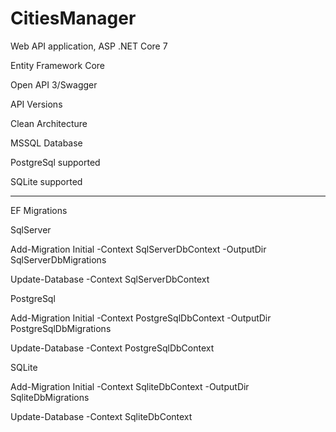# CitiesManager

Web API application, ASP .NET Core 7

Entity Framework Core

Open API 3/Swagger

API Versions

Clean Architecture

MSSQL Database

PostgreSql supported

SQLite supported


--------------------------------------------------------------------------------------------------
EF Migrations

SqlServer

Add-Migration Initial -Context SqlServerDbContext -OutputDir SqlServerDbMigrations

Update-Database -Context SqlServerDbContext


PostgreSql

Add-Migration Initial -Context PostgreSqlDbContext -OutputDir PostgreSqlDbMigrations

Update-Database -Context PostgreSqlDbContext


SQLite

Add-Migration Initial -Context SqliteDbContext -OutputDir SqliteDbMigrations

Update-Database -Context SqliteDbContext
